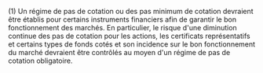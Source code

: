 (1) Un régime de pas de cotation ou des pas minimum de cotation devraient être établis pour certains instruments financiers afin de garantir le bon fonctionnement des marchés. En particulier, le risque d'une diminution continue des pas de cotation pour les actions, les certificats représentatifs et certains types de fonds cotés et son incidence sur le bon fonctionnement du marché devraient être contrôlés au moyen d'un régime de pas de cotation obligatoire.